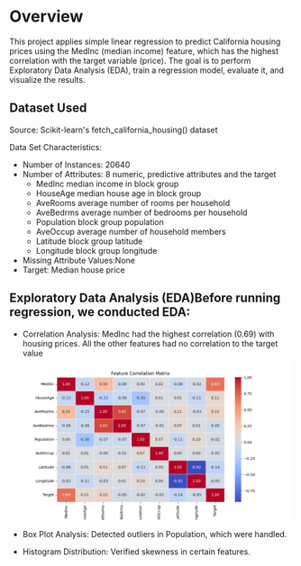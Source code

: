 # Overview

This project applies simple linear regression to predict California housing prices using the MedInc (median income) feature, which has the highest correlation with the target variable (price). The goal is to perform Exploratory Data Analysis (EDA), train a regression model, evaluate it, and visualize the results.

## Dataset Used

Source: Scikit-learn's fetch_california_housing() dataset

Data Set Characteristics:
  - Number of Instances: 20640
  - Number of Attributes: 8 numeric, predictive attributes and the target
    - MedInc median income in block group
    - HouseAge median house age in block group
    - AveRooms average number of rooms per household
    - AveBedrms average number of bedrooms per household
    - Population block group population
    - AveOccup average number of household members
    - Latitude block group latitude
    - Longitude block group longitude
  - Missing Attribute Values:None
- Target: Median house price

## Exploratory Data Analysis (EDA)Before running regression, we conducted EDA:
  - Correlation Analysis: MedInc had the highest correlation (0.69) with housing prices. All the other features had no correlation to the target value
![Correlation Matriz](https://github.com/rehansc/Machine-Learning-Journey/blob/main/01_Simple_Linear_Regression/Corr.png?raw=True)

  - Box Plot Analysis: Detected outliers in Population, which were handled.
  - Histogram Distribution: Verified skewness in certain features.


